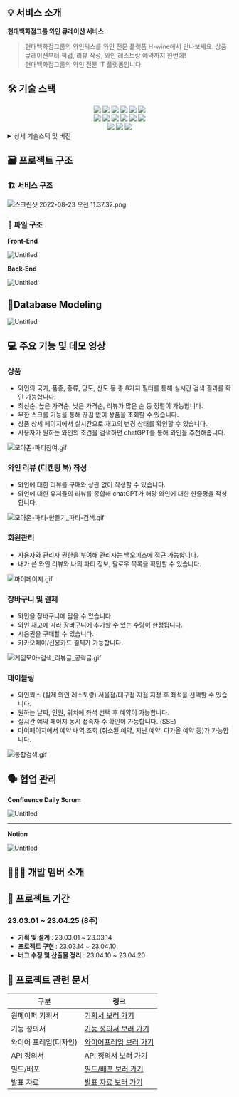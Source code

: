 
## 💡 서비스 소개

**현대백화점그룹 와인 큐레이션 서비스**

> 현대백화점그룹의 와인웍스를 와인 전문 플랫폼 H-wine에서 만나보세요. 상품 큐레이션부터 픽업, 리뷰 작성, 와인 레스토랑 예약까지 한번에!<br>
현대백화점그룹의 와인 전문 IT 플랫폼입니다. 

## 🛠️ 기술 스택
<div align=center> 
  <img src="https://img.shields.io/badge/java-007396?style=for-the-badge&logo=java&logoColor=white">  
  <img src="https://img.shields.io/badge/mysql-4479A1?style=for-the-badge&logo=mysql&logoColor=white"> 
  <img src="https://img.shields.io/badge/spring-6DB33F?style=for-the-badge&logo=spring&logoColor=white"> 
  <img src="https://img.shields.io/badge/springSecurity-6DB33F?style=for-the-badge&logo=springsecurity&logoColor=white"> 
  <img src="https://img.shields.io/badge/Gradle-02303A?style=for-the-badge&logo=gradle&logoColor=white"> 
  <img src="https://img.shields.io/badge/NGINX-009639?style=for-the-badge&logo=nginx&logoColor=white"> 
  <br>

  <img src="https://img.shields.io/badge/html5-E34F26?style=for-the-badge&logo=html5&logoColor=white"> 
  <img src="https://img.shields.io/badge/css-1572B6?style=for-the-badge&logo=css3&logoColor=white"> 
  <img src="https://img.shields.io/badge/javascript-F7DF1E?style=for-the-badge&logo=javascript&logoColor=black"> 
  <img src="https://img.shields.io/badge/react-61DAFB?style=for-the-badge&logo=react&logoColor=black"> 
  <img src="https://img.shields.io/badge/ReactRouter-CA4245?style=for-the-badge&logo=reactrouter&logoColor=white">
  <img src="https://img.shields.io/badge/openid-F78C40?style=for-the-badge&logo=openid&logoColor=white">
  <br>

  <img src="https://img.shields.io/badge/gitlab-FC6D26?style=for-the-badge&logo=gitlab&logoColor=white">
  <img src="https://img.shields.io/badge/git-F05032?style=for-the-badge&logo=git&logoColor=white">
  <img src="https://img.shields.io/badge/notion-CA4245?style=for-the-badge&logo=notion&logoColor=white">
  <br>
</div>

<details>
<summary>상세 기술스택 및 버전</summary>

| 구분 | 기술스택 | 상세 | 버전 |  
| --- | --- | --- | --- | 
| 공통 | 형상관리 | Gitlab | - |  
|  | 이슈관리 | Jira | - |  
|  | 커뮤니케이션 | Matamost, Notion | - |  
| Front-end | HTML5 |  | - |  
|  | CSS3 |  | - | 
|  | JavaScript(ES6) |  | - | 
|  | JSP |  | - | 
|  |  | sweetalert2 | 11.4.26 |  
|  |  | lodash | 4.17.21 |  
|  |  | @fontawesome | 6.1.2 |  
|  | IDE | VisualStudioCode | 1.69.2 |  
| Back-end | Java | JDK | 1.8.0_192 |  
|  | Spring | spring | 2.7.1 |  
|  |  | Maven | 7.5 |  
|  |  | SpringSecurity | - |  
|  |  | querydsl | - |  
|  |  | myBatis | - |  
|  | API관리 | Swagger | 2.9.2 |  
|  | jsonwebtoken |  | 1.1.1 |  
|  | DB | Oracle | 8.0.30-0ubuntu0.20.04.2 |  
|  | IDE | Eclipse | - |  
</details>

## 🗃️ 프로젝트 구조

### 🏗️ 서비스 구조
![스크린샷 2022-08-23 오전 11.37.32.png](ReadMe%208118f36887da4163b0ce9d919fa5ba90/%25E1%2584%2589%25E1%2585%25B3%25E1%2584%258F%25E1%2585%25B3%25E1%2584%2585%25E1%2585%25B5%25E1%2586%25AB%25E1%2584%2589%25E1%2585%25A3%25E1%2586%25BA_2022-08-23_%25E1%2584%258B%25E1%2585%25A9%25E1%2584%258C%25E1%2585%25A5%25E1%2586%25AB_11.37.32.png)



### 📂 파일 구조

**Front-End**

![Untitled](ReadMe%208118f36887da4163b0ce9d919fa5ba90/Untitled.png)

**Back-End**

![Untitled](ReadMe%208118f36887da4163b0ce9d919fa5ba90/Untitled%201.png)
## 🔗****Database Modeling****

![Untitled](ReadMe%208118f36887da4163b0ce9d919fa5ba90/Untitled%202.png)

## 💻 주요 기능 및 데모 영상

### **상품**

- 와인의 국가, 품종, 종류, 당도, 산도 등 총 8가지 필터를 통해 실시간 검색 결과를 확인 가능합니다.
- 최신순, 높은 가격순, 낮은 가격순, 리뷰가 많은 순 등 정렬이 가능합니다.
- 무한 스크롤 기능을 통해 끊김 없이 상품을 조회할 수 있습니다.
- 상품 상세 페이지에서 실시간으로 재고의 변경 상태를 확인할 수 있습니다.
- 사용자가 원하는 와인의 조건을 검색하면 chatGPT를 통해 와인을 추천해줍니다.

![모아존-파티참여.gif](ReadMe%208118f36887da4163b0ce9d919fa5ba90/%25EB%25AA%25A8%25EC%2595%2584%25EC%25A1%25B4-%25ED%258C%258C%25ED%258B%25B0%25EC%25B0%25B8%25EC%2597%25AC.gif)

### **와인 리뷰 (디캔팅 북) 작성**

- 와인에 대한 리뷰를 구매와 상관 없이 작성할 수 있습니다.
- 와인에 대한 유저들의 리뷰를 종합해 chatGPT가 해당 와인에 대한 한줄평을 작성합니다.

![모아존-파티-만들기_파티-검색.gif](ReadMe%208118f36887da4163b0ce9d919fa5ba90/%25EB%25AA%25A8%25EC%2595%2584%25EC%25A1%25B4-%25ED%258C%258C%25ED%258B%25B0-%25EB%25A7%258C%25EB%2593%25A4%25EA%25B8%25B0_%25ED%258C%258C%25ED%258B%25B0-%25EA%25B2%2580%25EC%2583%2589.gif)

### **회원관리**

- 사용자와 관리자 권한을 부여해 관리자는 백오피스에 접근 가능합니다.
- 내가 쓴 와인 리뷰와 나의 파티 정보, 팔로우 목록을 확인할 수 있습니다.

![마이페이지.gif](ReadMe%208118f36887da4163b0ce9d919fa5ba90/%25EB%25A7%2588%25EC%259D%25B4%25ED%258E%2598%25EC%259D%25B4%25EC%25A7%2580.gif)

### **장바구니 및 결제**

- 와인을 장바구니에 담을 수 있습니다.
- 와인 재고에 따라 장바구니에 추가할 수 있는 수량이 한정됩니다.
- 시음권을 구매할 수 있습니다.
- 카카오페이/신용카드 결제가 가능합니다.

![게임모아-검색_리뷰글_공략글.gif](ReadMe%208118f36887da4163b0ce9d919fa5ba90/%25EA%25B2%258C%25EC%259E%2584%25EB%25AA%25A8%25EC%2595%2584-%25EA%25B2%2580%25EC%2583%2589_%25EB%25A6%25AC%25EB%25B7%25B0%25EA%25B8%2580_%25EA%25B3%25B5%25EB%259E%25B5%25EA%25B8%2580.gif)

### **테이블링**

- 와인웍스 (실제 와인 레스토랑) 서울점/대구점 지점 지정 후 좌석을 선택할 수 있습니다.
- 원하는 날짜, 인원, 위치에 좌석 선택 후 예약이 가능합니다.
- 실시간 예약 페이지 동시 접속자 수 확인이 가능합니다. (SSE)
- 마이페이지에서 예약 내역 조회 (취소된 예약, 지난 예약, 다가올 예약 등)가 가능합니다.

![통합검색.gif](ReadMe%208118f36887da4163b0ce9d919fa5ba90/%25ED%2586%25B5%25ED%2595%25A9%25EA%25B2%2580%25EC%2583%2589.gif)


## 🗣️ 협업 관리

**Confluence Daily Scrum**

![Untitled](ReadMe%208118f36887da4163b0ce9d919fa5ba90/Untitled%203.png)

---

**Notion**

![Untitled](ReadMe%208118f36887da4163b0ce9d919fa5ba90/Untitled%204.png)

## 👩‍👩‍👧 개발 멤버 소개


## 📅 프로젝트 기간

### 23.03.01  ~ 23.04.25 (8주)

- **기획 및 설계** : 23.03.01 ~ 23.03.14
- **프로젝트 구현** : 23.03.14 ~ 23.04.10
- **버그 수정 및 산출물 정리** : 23.04.10 ~ 23.04.20

## 📄 프로젝트 관련 문서

| 구분 | 링크 |
| --- | --- |
| 원페이퍼 기획서 | [기획서 보러 가기](https://www.notion.so/2b5d913f760d4d05ada36b25f1e3e268) |
| 기능 정의서 | [기능 정의서 보러 가기](https://docs.google.com/spreadsheets/d/1WfJoLFtwinLhnWlKR11bC-UEMn59IrG46p22vAHViIw/edit#gid=1408271660)|
| 와이어 프레임(디자인) | [와이어프레임 보러 가기](https://www.figma.com/file/Zrl14ZgPRxZdzvOj1vSIpC/STEAMMOA-Proto-Type?node-id=0%3A1) |
| API 정의서 | [API 정의서 보러 가기](https://www.notion.so/a8af2ba49b1b47f5b281d92ba527af9a) |
| 빌드/배포 | [빌드/배포 보러 가기](https://github.com/rohmantique/STEAM-MOA/blob/master/exec/%ED%94%84%EB%A1%9C%EC%A0%9D%ED%8A%B8_%ED%8F%AC%ED%8C%85%EB%A7%A4%EB%89%B4%EC%96%BC.docx) |
| 발표 자료 | [발표 자료 보러 가기](https://github.com/rohmantique/STEAM-MOA/blob/master/Presentation/%EC%84%9C%EC%9A%B8_3%EB%B0%98_A303_%EB%B0%9C%ED%91%9C%EC%9E%90%EB%A3%8C.pdf) |
